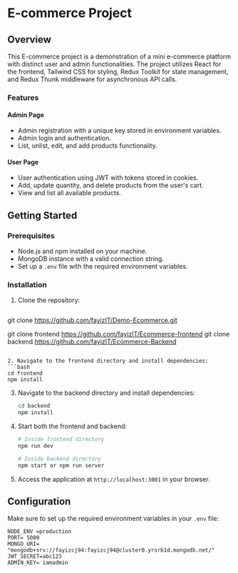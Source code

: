 #  E-commerce Project

## Overview

This E-commerce project is a demonstration of a mini e-commerce platform with distinct user and admin functionalities. The project utilizes React for the frontend, Tailwind CSS for styling, Redux Toolkit for state management, and Redux Thunk middleware for asynchronous API calls.

### Features

#### Admin Page
- Admin registration with a unique key stored in environment variables.
- Admin login and authentication.
- List, unlist, edit, and add products functionality.

#### User Page
- User authentication using JWT with tokens stored in cookies.
- Add, update quantity, and delete products from the user's cart.
- View and list all available products.

## Getting Started

### Prerequisites
- Node.js and npm installed on your machine.
- MongoDB instance with a valid connection string.
- Set up a `.env` file with the required environment variables.

### Installation

1. Clone the repository:
   ```bash
  git clone  https://github.com/fayizIT/Demo-Ecommerce.git

   git clone frontend https://github.com/fayizIT/Ecommerce-frontend
   git clone backend https://github.com/fayizIT/Ecommerce-Backend
   ```

2. Navigate to the frontend directory and install dependencies:
   ```bash
   cd frontend
   npm install
   ```

3. Navigate to the backend directory and install dependencies:
   ```bash
   cd backend
   npm install
   ```

4. Start both the frontend and backend:
   ```bash
   # Inside frontend directory
   npm run dev

   # Inside backend directory
   npm start or npm run server
   ```

5. Access the application at `http://localhost:3001` in your browser.

## Configuration

Make sure to set up the required environment variables in your `.env` file:
```env
NODE_ENV =production
PORT= 5000
MONGO_URI= "mongodb+srv://fayizcj94:fayizcj94@cluster0.yrsrb1d.mongodb.net/"
JWT_SECRET=abc123
ADMIN_KEY= iamadmin
```

